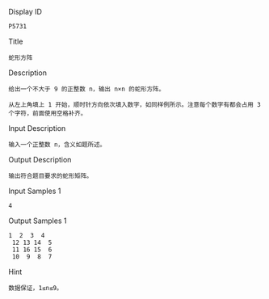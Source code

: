 Display ID

```
P5731
```

Title

```
蛇形方阵
```

Description

```
给出一个不大于 9 的正整数 n，输出 n×n 的蛇形方阵。

从左上角填上 1 开始，顺时针方向依次填入数字，如同样例所示。注意每个数字有都会占用 3 个字符，前面使用空格补齐。
```

Input Description

```
输入一个正整数 n，含义如题所述。
```

Output Description

```
输出符合题目要求的蛇形矩阵。
```

Input Samples 1

```
4
```

Output Samples 1

```
1  2  3  4
 12 13 14  5
 11 16 15  6
 10  9  8  7
```

Hint

```
数据保证，1≤n≤9。
```
